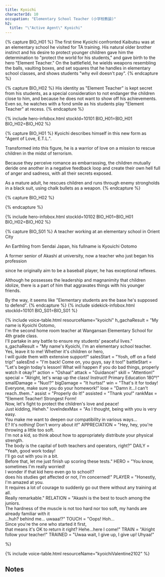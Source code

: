 ```yaml
---
title: Kyoichi
characterId: 10
occupation: "Elementary School Teacher (小学校教諭)"
h2:
  title: "\"Active Agent\" Kyoichi"
---
```


{% capture BIO_H01 %}
The first time Kyoichi confronted Kaibutsu was at an elementary school he visited for TA training. His natural older brother instinct and his desire to protect younger children gave him the determination to "protect the world for his students," and gave birth to the hero "Element Teacher." On the battlefield, he wields weapons resembling the balls, vaulting boxes, and set squares that he handles in elementary school classes, and shows students "why evil doesn't pay".
{% endcapture %}

{% capture BIO_H02 %}
His identity as  "Element Teacher" is kept secret from his students, as a special consideration to not endanger the children close to him, and because he does not want to show off his achievements. Even so, he watches with a fond smile as his students play "Element Teacher" at recess.
{% endcapture %}

{% include hero-infobox.html stockId=10101 BIO_H01=BIO_H01 BIO_H02=BIO_H02 %}

{% capture BIO_H01 %}
Kyoichi describes himself in this new form as "Agent of Love, E.T.L.".

Transformed into this figure, he is a warrior of love on a mission to rescue children in the midst of terrorism.

Because they perceive romance as embarrassing, the children mutually deride one another in a negative feedback loop and create their own hell full of anger and sadness, with all their secrets exposed. 

As a mature adult, he rescues children and runs through enemy strongholds in a black suit, using chalk bullets as a weapon.
{% endcapture %}

{% capture BIO_H02 %}

{% endcapture %}

{% include hero-infobox.html stockId=10102 BIO_H01=BIO_H01 BIO_H02=BIO_H02 %}

{% capture BIO_S01 %}
A teacher working at an elementary school in Orient City

An Earthling from Sendai Japan, his fullname is Kyouichi Ootomo

A former senior of Akashi at university, now a teacher who just began his profession

since he originally aim to be a baseball player, he has exceptional reflexes.

Although he possesses the leadership and magnanimity that children idolize, there is a part of him that aggravates things with his younger friends.

By the way, it seems like "Elementary students are the base he's supposed to defend".
{% endcapture %}
{% include sidekick-infobox.html stockId=10101 BIO_S01=BIO_S01 %}

{% include voice-table.html resourceName="kyoichi"
h_gachaResult = "My name is Kyoichi Ootomo, <br>I'm the second home room teacher at Wangansan Elementary School for 4th grade class.<br>I'll partake in any battle to ensure my students' peaceful lives."
s_gachaResult = "My name's Kyoichi, I'm an elementary school teacher.<br>Yes, leave it to me! Whether it's children or hero,<br>I will guide them with extensive support!"
salesStart = "Yosh, off on a field trip!"
salesEnd = "I'm back! Come on, you guys, say it too!"
battleStart = "Let's begin today's lesson! What will happen if you do bad things, properly watch it okay?"
action = "Oshaa!"
attack = "Guidance!"
skill = "Attention!"
special = "Alright, let's wrap up the class! Instruct! Primary Education 180°!"
smallDamage = "Nuo!?"
bigDamage = "It hurtss!"
win = "That's it for today! Everyone, make sure you do your homework!"
lose = "Damn it…I can't reach..them.."
assist = "Properly do it!"
assisted = "Thank you!"
rankMax = "Element Teacher! Strongest Form!<br>Now, let's fight to protect the children's love and peace!<br>Just kidding, Heheh."
loveIndexMax = "As I thought, being with you is very easy.<br>You make me want to deepen our compatibility in various ways…<br>E? It's nothing! Don't worry about it!"
APPRECIATION = "Hey, hey, you're throwing a little too soft.<br>I'm not a kid, so think about how to appropriately distribute your physical strength.<br>The body is the capital of both teachers and operators, right?"
DAILY = "Yeah, good work today!<br>I'll go out with you in a bit.<br>Before that, let me just finish up scoring these tests."
HERO = "You know, sometimes I'm really worried!<br>I wonder if that kid hero even go to school!?<br>does his studies get affected or not, I'm concerned!"
PLAYER = "Honestly, I'm amazed at you.<br>It requires a lot of courage to suddenly go out there without any training at all.<br>Really remarkable."
RELATION = "Akashi is the best to touch among the juniors.<br>The hardness of the muscle is not too hard nor too soft, my hands are already familiar with it<br>...huh? behind me... uwaaa!?"
TOUCH = "Oops! Hoh…<br>Since you're the one who started it first,<br>that means it's OK to return it right? Hehe…here I come!"
TRAIN = "Alright follow your teacher!"
TRAINED = "Uwaa wait, I give up, I give up! Uhyaa!"

%}

{% include voice-table.html resourceName="kyoichiValentine2102"
%}

## Notes

